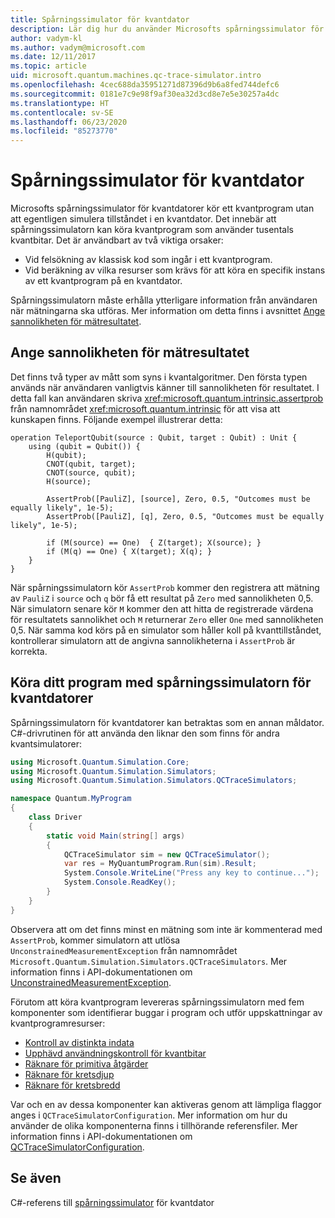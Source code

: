 ```yaml
---
title: Spårningssimulator för kvantdator
description: Lär dig hur du använder Microsofts spårningssimulator för kvantdatorer för att felsöka klassisk kod och beräkna resurskraven för ett kvantprogram.
author: vadym-kl
ms.author: vadym@microsoft.com
ms.date: 12/11/2017
ms.topic: article
uid: microsoft.quantum.machines.qc-trace-simulator.intro
ms.openlocfilehash: 4cec688da35951271d87396d9b6a8fed744defc6
ms.sourcegitcommit: 0181e7c9e98f9af30ea32d3cd8e7e5e30257a4dc
ms.translationtype: HT
ms.contentlocale: sv-SE
ms.lasthandoff: 06/23/2020
ms.locfileid: "85273770"
---
```

# <a name="quantum-trace-simulator"></a>Spårningssimulator för kvantdator

Microsofts spårningssimulator för kvantdatorer kör ett kvantprogram utan att egentligen simulera tillståndet i en kvantdator.  Det innebär att spårningssimulatorn kan köra kvantprogram som använder tusentals kvantbitar.  Det är användbart av två viktiga orsaker: 

* Vid felsökning av klassisk kod som ingår i ett kvantprogram. 
* Vid beräkning av vilka resurser som krävs för att köra en specifik instans av ett kvantprogram på en kvantdator.

Spårningssimulatorn måste erhålla ytterligare information från användaren när mätningarna ska utföras. Mer information om detta finns i avsnittet [Ange sannolikheten för mätresultatet](#providing-the-probability-of-measurement-outcomes). 

## <a name="providing-the-probability-of-measurement-outcomes"></a>Ange sannolikheten för mätresultatet

Det finns två typer av mått som syns i kvantalgoritmer. Den första typen används när användaren vanligtvis känner till sannolikheten för resultatet. I detta fall kan användaren skriva <xref:microsoft.quantum.intrinsic.assertprob> från namnområdet <xref:microsoft.quantum.intrinsic> för att visa att kunskapen finns. Följande exempel illustrerar detta:

```qsharp
operation TeleportQubit(source : Qubit, target : Qubit) : Unit {
    using (qubit = Qubit()) {
        H(qubit);
        CNOT(qubit, target);
        CNOT(source, qubit);
        H(source);

        AssertProb([PauliZ], [source], Zero, 0.5, "Outcomes must be equally likely", 1e-5);
        AssertProb([PauliZ], [q], Zero, 0.5, "Outcomes must be equally likely", 1e-5);

        if (M(source) == One)  { Z(target); X(source); }
        if (M(q) == One) { X(target); X(q); }
    }
}
```

När spårningssimulatorn kör `AssertProb` kommer den registrera att mätning av `PauliZ` i `source` och `q` bör få ett resultat på `Zero` med sannolikheten 0,5. När simulatorn senare kör `M` kommer den att hitta de registrerade värdena för resultatets sannolikhet och `M` returnerar `Zero` eller `One` med sannolikheten 0,5. När samma kod körs på en simulator som håller koll på kvanttillståndet, kontrollerar simulatorn att de angivna sannolikheterna i `AssertProb` är korrekta.

## <a name="running-your-program-with-the-quantum-computer-trace-simulator"></a>Köra ditt program med spårningssimulatorn för kvantdatorer 

Spårningssimulatorn för kvantdatorer kan betraktas som en annan måldator. C#-drivrutinen för att använda den liknar den som finns för andra kvantsimulatorer: 

```csharp
using Microsoft.Quantum.Simulation.Core;
using Microsoft.Quantum.Simulation.Simulators;
using Microsoft.Quantum.Simulation.Simulators.QCTraceSimulators;

namespace Quantum.MyProgram
{
    class Driver
    {
        static void Main(string[] args)
        {
            QCTraceSimulator sim = new QCTraceSimulator();
            var res = MyQuantumProgram.Run(sim).Result;
            System.Console.WriteLine("Press any key to continue...");
            System.Console.ReadKey();
        }
    }
}
```

Observera att om det finns minst en mätning som inte är kommenterad med `AssertProb`, kommer simulatorn att utlösa `UnconstrainedMeasurementException` från namnområdet `Microsoft.Quantum.Simulation.Simulators.QCTraceSimulators`. Mer information finns i API-dokumentationen om [UnconstrainedMeasurementException](xref:Microsoft.Quantum.Simulation.Simulators.QCTraceSimulators.UnconstrainedMeasurementException).

Förutom att köra kvantprogram levereras spårningssimulatorn med fem komponenter som identifierar buggar i program och utför uppskattningar av kvantprogramresurser: 

* [Kontroll av distinkta indata](xref:microsoft.quantum.machines.qc-trace-simulator.distinct-inputs)
* [Upphävd användningskontroll för kvantbitar](xref:microsoft.quantum.machines.qc-trace-simulator.invalidated-qubits)
* [Räknare för primitiva åtgärder](xref:microsoft.quantum.machines.qc-trace-simulator.primitive-counter)
* [Räknare för kretsdjup](xref:microsoft.quantum.machines.qc-trace-simulator.depth-counter)
* [Räknare för kretsbredd](xref:microsoft.quantum.machines.qc-trace-simulator.width-counter)

Var och en av dessa komponenter kan aktiveras genom att lämpliga flaggor anges i `QCTraceSimulatorConfiguration`. Mer information om hur du använder de olika komponenterna finns i tillhörande referensfiler. Mer information finns i API-dokumentationen om [QCTraceSimulatorConfiguration](https://docs.microsoft.com/dotnet/api/Microsoft.Quantum.Simulation.Simulators.QCTraceSimulators.QCTraceSimulatorConfiguration).

## <a name="see-also"></a>Se även
C#-referens till [spårningssimulator](xref:Microsoft.Quantum.Simulation.Simulators.QCTraceSimulators.QCTraceSimulator) för kvantdator 

